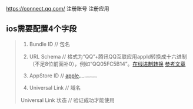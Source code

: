 https://connect.qq.com/ 注册账号 注册应用

## ios需要配置4个字段

>1. Bundle ID  // 包名
>2. URL Schema  // 格式为“QQ”+腾讯QQ互联应用appId转换成十六进制（不足8位前面补0），例如“QQ05FC5B14”。[在线进制转换](https://tool.oschina.net/hexconvert/) [参考文章](https://www.cnblogs.com/yajunLi/p/5888740.html)
>
>3. AppStore ID // [apple](https://appstoreconnect.apple.com/apps)<img src="/yang2484/dailyWorkDoc/raw/main/QQ互联-QQ分享.assets/image-20210807110301202.png" alt="image-20210807110301202" style="zoom:25%;" />
>
>4. Universal Link  // 域名
>
>Universal Link 状态 // 验证成功才能使用











